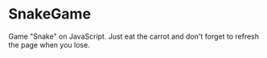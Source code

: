 # SnakeGame
Game "Snake" on JavaScript. Just eat the carrot and don't forget to refresh the page when you lose.
